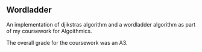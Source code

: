 ## Wordladder
An implementation of djikstras algorithm and a wordladder algorithm as part of my coursework for Algoithmics.

The overall grade for the coursework was an A3.